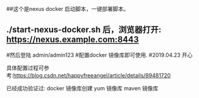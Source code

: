 ##这个是nexus docker 启动脚本，一键部署脚本。
## ./start-nexus-docker.sh 后，浏览器打开: https://nexus.example.com:8443
#然后登陆  admin/admin123
#配置docker 镜像库即可使用.
#2019.04.23 开心

具体配置过程可参考:https://blog.csdn.net/happyfreeangel/article/details/89481720


已经成功验证过: docker 镜像库创建
              yum 镜像库
              maven 镜像库

              
